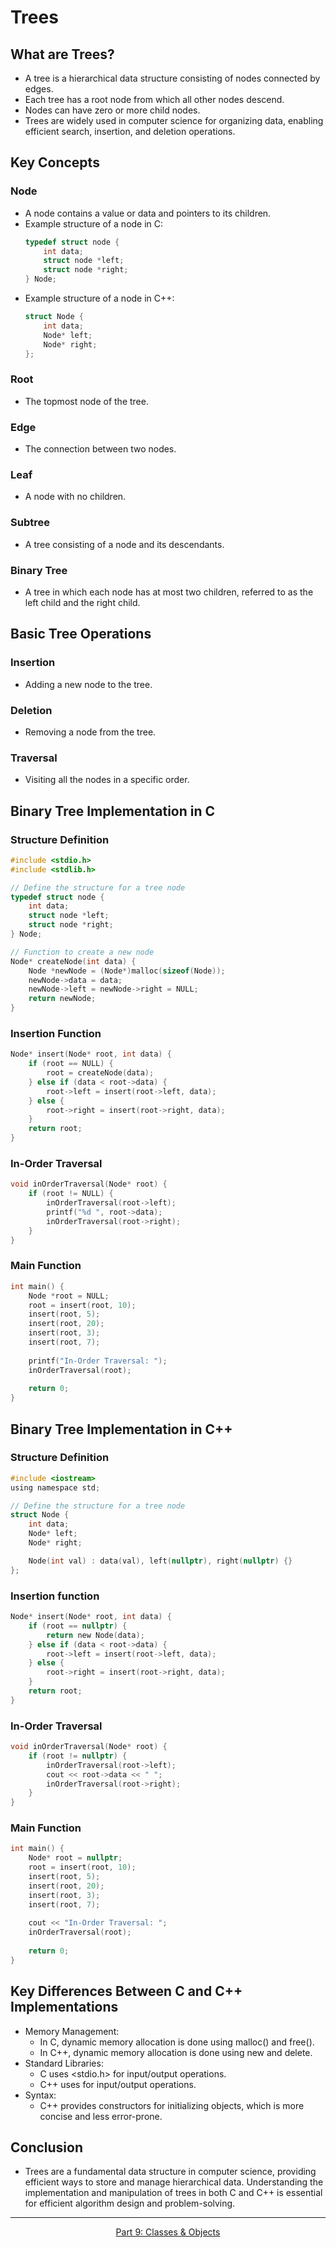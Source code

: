 # Trees

## What are Trees?
- A tree is a hierarchical data structure consisting of nodes connected by edges.
- Each tree has a root node from which all other nodes descend.
- Nodes can have zero or more child nodes.
- Trees are widely used in computer science for organizing data, enabling efficient search, insertion, and deletion operations.

## Key Concepts

### Node
- A node contains a value or data and pointers to its children.
- Example structure of a node in C:
    ```c
    typedef struct node {
        int data;
        struct node *left;
        struct node *right;
    } Node;
    ```
- Example structure of a node in C++:
    ```cpp
    struct Node {
        int data;
        Node* left;
        Node* right;
    };
    ```

### Root
- The topmost node of the tree.

### Edge
- The connection between two nodes.

### Leaf
- A node with no children.

### Subtree
- A tree consisting of a node and its descendants.

### Binary Tree
- A tree in which each node has at most two children, referred to as the left child and the right child.

## Basic Tree Operations

### Insertion
- Adding a new node to the tree.

### Deletion
- Removing a node from the tree.

### Traversal
- Visiting all the nodes in a specific order.

## Binary Tree Implementation in C

### Structure Definition
```c
#include <stdio.h>
#include <stdlib.h>

// Define the structure for a tree node
typedef struct node {
    int data;
    struct node *left;
    struct node *right;
} Node;

// Function to create a new node
Node* createNode(int data) {
    Node *newNode = (Node*)malloc(sizeof(Node));
    newNode->data = data;
    newNode->left = newNode->right = NULL;
    return newNode;
}
```
### Insertion Function 
```c
Node* insert(Node* root, int data) {
    if (root == NULL) {
        root = createNode(data);
    } else if (data < root->data) {
        root->left = insert(root->left, data);
    } else {
        root->right = insert(root->right, data);
    }
    return root;
}
```
### In-Order Traversal 
```c
void inOrderTraversal(Node* root) {
    if (root != NULL) {
        inOrderTraversal(root->left);
        printf("%d ", root->data);
        inOrderTraversal(root->right);
    }
}
```
### Main Function 
```c
int main() {
    Node *root = NULL;
    root = insert(root, 10);
    insert(root, 5);
    insert(root, 20);
    insert(root, 3);
    insert(root, 7);
    
    printf("In-Order Traversal: ");
    inOrderTraversal(root);
    
    return 0;
}
```
## Binary Tree Implementation in C++
### Structure Definition

```c
#include <iostream>
using namespace std;

// Define the structure for a tree node
struct Node {
    int data;
    Node* left;
    Node* right;

    Node(int val) : data(val), left(nullptr), right(nullptr) {}
};
```
### Insertion function 

```c
Node* insert(Node* root, int data) {
    if (root == nullptr) {
        return new Node(data);
    } else if (data < root->data) {
        root->left = insert(root->left, data);
    } else {
        root->right = insert(root->right, data);
    }
    return root;
}
```
### In-Order Traversal
```c
void inOrderTraversal(Node* root) {
    if (root != nullptr) {
        inOrderTraversal(root->left);
        cout << root->data << " ";
        inOrderTraversal(root->right);
    }
}
```
### Main Function
```c
int main() {
    Node* root = nullptr;
    root = insert(root, 10);
    insert(root, 5);
    insert(root, 20);
    insert(root, 3);
    insert(root, 7);
    
    cout << "In-Order Traversal: ";
    inOrderTraversal(root);
    
    return 0;
}
```

## Key Differences Between C and C++ Implementations
- Memory Management:
  - In C, dynamic memory allocation is done using malloc() and free().
  - In C++, dynamic memory allocation is done using new and delete.
- Standard Libraries:
  - C uses <stdio.h> for input/output operations.
  - C++ uses <iostream> for input/output operations.
- Syntax:
  - C++ provides constructors for initializing objects, which is more concise and less error-prone.

## Conclusion 
- Trees are a fundamental data structure in computer science, providing efficient ways to store and manage hierarchical data. Understanding the implementation and manipulation of trees in both C and C++ is essential for efficient algorithm design and problem-solving.

--- 

<p align= "center">
  <a href="https://github.com/MarkShinozaki/CPTS122-DataStructures/tree/Lectures-Slides/(9)%20Classes%20%26%20Objects">Part 9: Classes & Objects</a>
</p>



















